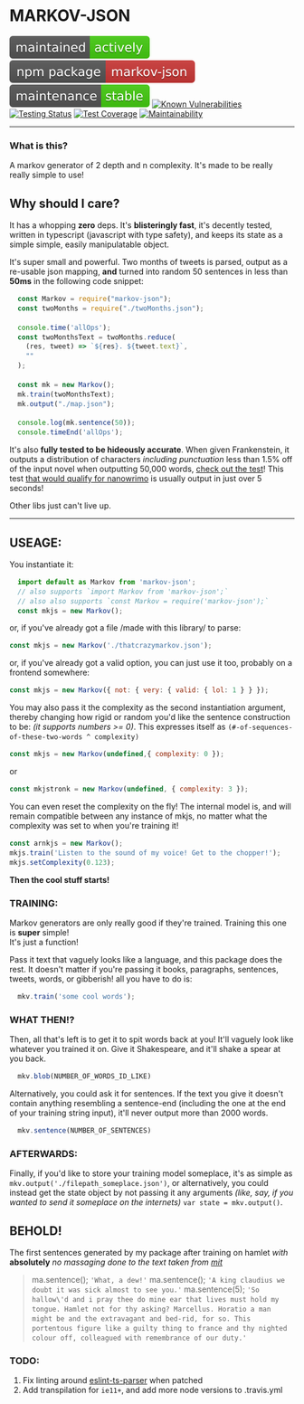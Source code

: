 # MARKOV-JSON

[![Maintenance status](https://raw.githubusercontent.com/one19/project-status/master/cache/markov-json/maintained.svg?sanitize=true)](https://github.com/one19/project-status) [![published on npm!](https://raw.githubusercontent.com/one19/project-status/master/cache/markov-json/npm.svg?sanitize=true)](https://www.npmjs.com/package/markov-json) [![Stability](https://raw.githubusercontent.com/one19/project-status/master/cache/markov-json/maintenance.svg?sanitize=true)](https://github.com/one19/project-status) [![Known Vulnerabilities](https://snyk.io/test/github/one19/markov-json/badge.svg)](https://snyk.io/test/github/one19/markov-json) [![Testing Status](https://travis-ci.org/one19/markov-json.svg?branch=master)](https://travis-ci.org/one19/markov-json) [![Test Coverage](https://api.codeclimate.com/v1/badges/c79532f49ed91864823b/test_coverage)](https://codeclimate.com/github/one19/markov-json/test_coverage) [![Maintainability](https://api.codeclimate.com/v1/badges/c79532f49ed91864823b/maintainability)](https://codeclimate.com/github/one19/markov-json/maintainability)


---

### What is this?

A markov generator of 2 depth and n complexity. It's made to be really really simple to use!

## Why should I care?

It has a whopping **zero** deps. It's **blisteringly fast**, it's decently tested, written in typescript (javascript with type safety), and keeps its state as a simple simple, easily manipulatable object.

It's super small and powerful. Two months of tweets is parsed, output as a re-usable json mapping, **and** turned into random 50 sentences in less than **50ms** in the following code snippet:

```js
  const Markov = require("markov-json");
  const twoMonths = require("./twoMonths.json");

  console.time('allOps');
  const twoMonthsText = twoMonths.reduce(
    (res, tweet) => `${res}. ${tweet.text}`,
    ""
  );

  const mk = new Markov();
  mk.train(twoMonthsText);
  mk.output("./map.json");

  console.log(mk.sentence(50));
  console.timeEnd('allOps');
```

It's also **fully tested to be hideously accurate**. When given Frankenstein, it outputs a distribution of characters _including punctuation_ less than 1.5% off of the input novel when outputting 50,000 words, [check out the test](https://github.com/one19/markov-json/blob/90a58e595fb2b70175a9af9b3876562093511c8e/test/index_test.ts#L214)! This test [that would qualify for nanowrimo](https://nanowrimo.org/) is usually output in just over 5 seconds!

Other libs just can't live up.

---

## USEAGE:

You instantiate it:

```js
  import default as Markov from 'markov-json';
  // also supports `import Markov from 'markov-json';`
  // also also supports `const Markov = require('markov-json');`
  const mkjs = new Markov();
```

or, if you've already got a file /made with this library/ to parse:
```js
const mkjs = new Markov('./thatcrazymarkov.json');
```

or, if you've already got a valid option, you can just use it too, probably on a frontend somewhere:

```js
const mkjs = new Markov({ not: { very: { valid: { lol: 1 } } });
```

You may also pass it the complexity as the second instantiation argument, thereby changing how rigid or random you'd like the sentence construction to be: *(it supports numbers >= 0)*. This expresses itself as `(#-of-sequences-of-these-two-words ^ complexity)`

```js
const mkjs = new Markov(undefined,{ complexity: 0 });
```
or 
```js
const mkjstronk = new Markov(undefined, { complexity: 3 });
```

You can even reset the complexity on the fly! The internal model is, and will remain compatible between any instance of mkjs, no matter what the complexity was set to when you're training it!

```js
const arnkjs = new Markov();
mkjs.train('Listen to the sound of my voice! Get to the chopper!');
mkjs.setComplexity(0.123);
```

**Then the cool stuff starts!**

### TRAINING:

Markov generators are only really good if they're trained. Training this one is **super** simple!\
It's just a function!

Pass it text that vaguely looks like a language, and this package does the rest. It doesn't matter if you're passing it books, paragraphs, sentences, tweets, words, or gibberish! all you have to do is:

```js
  mkv.train('some cool words');
```

### WHAT THEN!?

Then, all that's left is to get it to spit words back at you! It'll vaguely look like whatever you trained it on. Give it Shakespeare, and it'll shake a spear at you back.

```js
  mkv.blob(NUMBER_OF_WORDS_ID_LIKE)
```

Alternatively, you could ask it for sentences. If the text you give it doesn't contain anything resembling a sentence-end (including the one at the end of your training string input), it'll never output more than 2000 words.

```js
  mkv.sentence(NUMBER_OF_SENTENCES)
```

### AFTERWARDS:

Finally, if you'd like to store your training model someplace, it's as simple as `mkv.output('./filepath_someplace.json')`, or alternatively, you could instead get the state object by not passing it any arguments _(like, say, if you wanted to send it someplace on the internets)_ `var state = mkv.output()`.

## BEHOLD!

The first sentences generated by my package after training on hamlet _with_ **absolutely** _no massaging done to the text taken from [mit](http://shakespeare.mit.edu/hamlet/full.html)_

> ma.sentence();
> `'What, a dew!'`
> ma.sentence();
> `'A king claudius we doubt it was sick almost to see you.'`
> ma.sentence(5);
> `'So hallow\'d and i pray thee do mine ear that lives must hold my tongue. Hamlet not for thy asking? Marcellus. Horatio a man might be and the extravagant and bed-rid, for so. This portentous figure like a guilty thing to france and thy nighted colour off, colleagued with remembrance of our duty.'`

### TODO:

1.  Fix linting around [eslint-ts-parser](https://github.com/eslint/typescript-eslint-parser/issues/416) when patched
2.  Add transpilation for `ie11+`, and add more node versions to .travis.yml